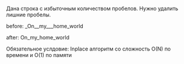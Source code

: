 Дана строка с избыточным количеством пробелов. Нужно удалить лишние пробелы.

before: _On__my___home_world

after:  On_my_home_world

Обязательное услдовие:
Inplace алгоритм со сложность O(N) по времени и O(1) по памяти
